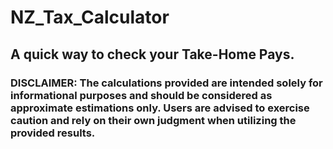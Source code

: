 # NZ_Tax_Calculator

## A quick way to check your Take-Home Pays.

### DISCLAIMER: The calculations provided are intended solely for informational purposes and should be considered as approximate estimations only. Users are advised to exercise caution and rely on their own judgment when utilizing the provided results. 
